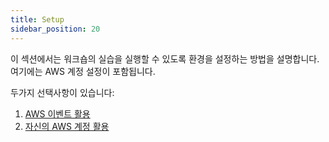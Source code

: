 ```yaml
---
title: Setup
sidebar_position: 20
---
```


이 섹션에서는 워크숍의 실습을 실행할 수 있도록 환경을 설정하는 방법을 설명합니다. 여기에는 AWS 계정 설정이 포함됩니다.

두가지 선택사항이 있습니다:

1. [AWS 이벤트 활용](aws-event)
2. [자신의 AWS 계정 활용](your-account/)
